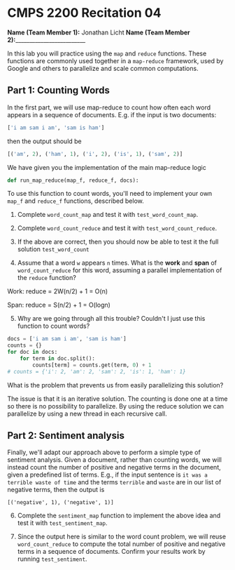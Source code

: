 # CMPS 2200  Recitation 04

**Name (Team Member 1):** Jonathan Licht
**Name (Team Member 2):**_________________________


In this lab you will practice using the `map` and `reduce` functions. These functions are commonly used together in a `map-reduce` framework, used by Google and others to parallelize and scale common computations.


## Part 1: Counting Words

In the first part, we will use map-reduce to count how often each word appears in a sequence of documents. E.g. if the input is two documents:

```python
['i am sam i am', 'sam is ham']
```

then the output should be

```python
[('am', 2), ('ham', 1), ('i', 2), ('is', 1), ('sam', 2)]
```

We have given you the implementation of the main map-reduce logic
```python
def run_map_reduce(map_f, reduce_f, docs):
```

To use this function to count words, you'll need to implement your own `map_f` and `reduce_f` functions, described below.

1. Complete `word_count_map` and test it with `test_word_count_map`.

2. Complete `word_count_reduce` and test it with `test_word_count_reduce`.

3. If the above are correct, then you should now be able to test it the full solution `test_word_count`

4. Assume that a word `w` appears `n` times. What is the **work** and **span** of `word_count_reduce` for this word, assuming a parallel implementation of the `reduce` function?

Work:
reduce = 2W(n/2) + 1 = O(n)

Span:
reduce = S(n/2) + 1 = O(logn)


5. Why are we going through all this trouble? Couldn't I just use this function to count words?

```python
docs = ['i am sam i am', 'sam is ham']
counts = {}
for doc in docs:
    for term in doc.split():
        counts[term] = counts.get(term, 0) + 1
# counts = {'i': 2, 'am': 2, 'sam': 2, 'is': 1, 'ham': 1}
```

What is the problem that prevents us from easily parallelizing this solution?

The issue is that it is an iterative solution. The counting is done one at a time so there is no possibility to parallelize. By using the reduce solution we can parallelize by using a new thread in each recursive call.

## Part 2: Sentiment analysis

Finally, we'll adapt our approach above to perform a simple type of sentiment analysis. Given a document, rather than counting words, we will instead count the number of positive and negative terms in the document, given a predefined list of terms. E.g., if the input sentence is `it was a terrible waste of time` and the terms `terrible` and `waste` are in our list of negative terms, then the output is

`[('negative', 1), ('negative', 1)]`

6. Complete the `sentiment_map` function to implement the above idea and test it with `test_sentiment_map`.

7. Since the output here is similar to the word count problem, we will reuse `word_count_reduce` to compute the total number of positive and negative terms in a sequence of documents. Confirm your results work by running `test_sentiment`.
